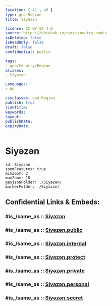 ```yaml
---
location: [ 41 , 49 ] 
type: geo-Region
title: Siyəzən

license: CC BY-SA 4.0
source: https://datahub.io/core/country-codes
isDeleted: false
isReadOnly: false
draft: false
confidential: public

tags:
- geo/Country/Region
aliases:
- Siyəzən

Languages:
- de

cssclasses: geo-Region
publish: true
linkTitle: 
keywords: 
layout: 
publishDate: 
expiryDate: 
---
```


# Siyəzən

```leaflet
id: Siyəzən
zoomFeatures: true 
minZoom: 2 
maxZoom: 18
geojsonFolder: ./Siyəzən/
markerFolder: ./Siyəzən/
```


## Confidential Links & Embeds: 

### #is_/same_as :: [Siyəzən](/_Standards/Earth/Continent/Asia/Asia~North~West/Azerbaijan/Regions~Azerbaijan/Quba-Khachmaz/counties~Quba-Khachmaz/Siyəzən.md) 

### #is_/same_as :: [Siyəzən.public](/_public/Earth/Continent/Asia/Asia~North~West/Azerbaijan/Regions~Azerbaijan/Quba-Khachmaz/counties~Quba-Khachmaz/Siyəzən.public.md) 

### #is_/same_as :: [Siyəzən.internal](/_internal/Earth/Continent/Asia/Asia~North~West/Azerbaijan/Regions~Azerbaijan/Quba-Khachmaz/counties~Quba-Khachmaz/Siyəzən.internal.md) 

### #is_/same_as :: [Siyəzən.protect](/_protect/Earth/Continent/Asia/Asia~North~West/Azerbaijan/Regions~Azerbaijan/Quba-Khachmaz/counties~Quba-Khachmaz/Siyəzən.protect.md) 

### #is_/same_as :: [Siyəzən.private](/_private/Earth/Continent/Asia/Asia~North~West/Azerbaijan/Regions~Azerbaijan/Quba-Khachmaz/counties~Quba-Khachmaz/Siyəzən.private.md) 

### #is_/same_as :: [Siyəzən.personal](/_personal/Earth/Continent/Asia/Asia~North~West/Azerbaijan/Regions~Azerbaijan/Quba-Khachmaz/counties~Quba-Khachmaz/Siyəzən.personal.md) 

### #is_/same_as :: [Siyəzən.secret](/_secret/Earth/Continent/Asia/Asia~North~West/Azerbaijan/Regions~Azerbaijan/Quba-Khachmaz/counties~Quba-Khachmaz/Siyəzən.secret.md)


